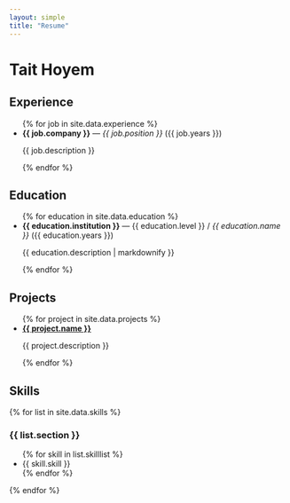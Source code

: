```yaml
--- 
layout: simple
title: "Resume"
--- 
```

<h1 class="center">Tait Hoyem</h1>

## Experience
<ul class="clear-list">
{% for job in site.data.experience %}
  <li>
  <strong>{{ job.company }}</strong> &mdash; <em>{{ job.position }}</em> ({{ job.years }})
  
  <p>{{ job.description }}</p>
  </li>
{% endfor %}
</ul>

## Education
<ul class="clear-list">
{% for education in site.data.education %}
<li>
  <strong>{{ education.institution }}</strong> &mdash; {{ education.level }} / <em>{{ education.name }}</em> ({{ education.years }})

  {{ education.description | markdownify }}
</li>
{% endfor %}
</ul>

## Projects
<ul class="clear-list">
{% for project in site.data.projects %}
<li>
  <strong><a href="{{ project.link }}">{{ project.name }}</a></strong>

  <p>{{ project.description }}</p>
</li>
{% endfor %}
</ul>

## Skills
{% for list in site.data.skills %}
  <h3>{{ list.section }}</h3>
<ul>
  {% for skill in list.skilllist %}
    <li>{{ skill.skill }}</li>
  {% endfor %}
</ul>
{% endfor %}

